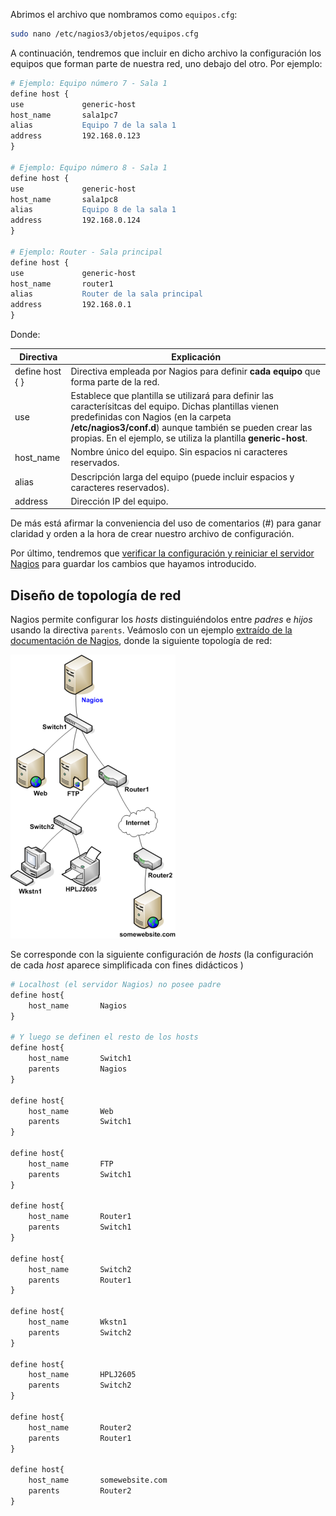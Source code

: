 Abrimos el archivo que nombramos como `equipos.cfg`:

```bash
sudo nano /etc/nagios3/objetos/equipos.cfg
```

A continuación, tendremos que incluir en dicho archivo la configuración los equipos que forman parte de nuestra red, uno debajo del otro. Por ejemplo:   

```apache
# Ejemplo: Equipo número 7 - Sala 1
define host { 
use            	generic-host
host_name    	sala1pc7
alias           Equipo 7 de la sala 1
address         192.168.0.123         
}

# Ejemplo: Equipo número 8 - Sala 1
define host { 
use            	generic-host
host_name    	sala1pc8
alias           Equipo 8 de la sala 1
address         192.168.0.124         
}

# Ejemplo: Router - Sala principal
define host { 
use            	generic-host
host_name    	router1
alias           Router de la sala principal
address         192.168.0.1         
}
```

Donde: 

|Directiva|Explicación|
|----|----|
|define host  { } |Directiva empleada por Nagios para definir **cada equipo** que forma parte de la red.|
|use|Establece que plantilla se utilizará para definir las caracterísitcas del equipo. Dichas plantillas vienen predefinidas con Nagios (en la carpeta **/etc/nagios3/conf.d**) aunque también se pueden crear las propias. En el ejemplo, se utiliza la plantilla **generic-host**. |
|host_name|Nombre único del equipo. Sin espacios ni caracteres reservados.|
|alias|Descripción larga del equipo (puede incluir espacios y caracteres reservados).|
|address|Dirección IP del equipo.|

De más está afirmar la conveniencia del uso de comentarios (#) para ganar claridad y orden a la hora de crear nuestro archivo de configuración. 


Por último, tendremos que [verificar la configuración y reiniciar el servidor Nagios](configuracion/#verificando-la-configuracion-y-reiniciando-nagios) para guardar los cambios que hayamos introducido.

## Diseño de topología de red
Nagios permite configurar los _hosts_ distinguiéndolos entre _padres_ e _hijos_ usando la directiva `parents`. Veámoslo con un ejemplo [extraído de la documentación de Nagios](https://assets.nagios.com/downloads/nagioscore/docs/nagioscore/3/en/networkreachability.html), donde la siguiente topología de red:

![Parents](imgNagios/parents.png)

Se corresponde con la siguiente configuración de _hosts_ (la configuración de cada _host_ aparece simplificada con fines didácticos )

```apache
# Localhost (el servidor Nagios) no posee padre
define host{
	host_name		Nagios   
}

# Y luego se definen el resto de los hosts
define host{
	host_name		Switch1
	parents			Nagios
}

define host{
	host_name		Web
	parents			Switch1
}

define host{
	host_name		FTP
	parents			Switch1
}

define host{
	host_name		Router1
	parents			Switch1
}

define host{
	host_name		Switch2
	parents			Router1
}

define host{
	host_name		Wkstn1
	parents			Switch2
}

define host{
	host_name		HPLJ2605
	parents			Switch2
}

define host{
	host_name		Router2
	parents			Router1
}

define host{
	host_name		somewebsite.com
	parents			Router2
}

```

